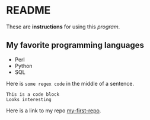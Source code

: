 # README

These are **instructions** for using this *program*.

## My favorite programming languages
- Perl
- Python
- SQL

Here is `some regex code` in the middle of a sentence.

```
This is a code block
Looks interesting
```

Here is a link to my repo [my-first-repo](https://github.com/sudodjl/my-first-repo/).


